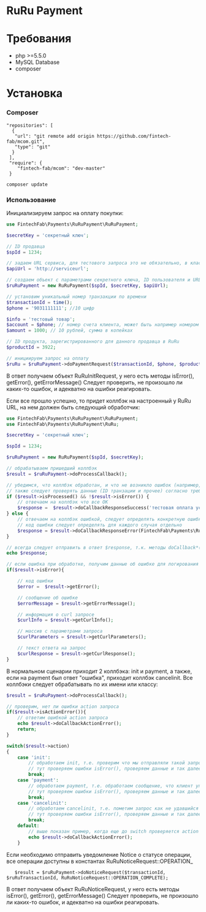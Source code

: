 RuRu Payment
=========

# Требования

- php >=5.5.0
- MySQL Database
- composer


# Установка

### Composer

	"repositories": [
      {
       "url": "git remote add origin https://github.com/fintech-fab/mcom.git",
       "type": "git"
      }
     ],
     "require": {
        "fintech-fab/mcom": "dev-master"
     }

	composer update

### Использование

Инициализируем запрос на оплату покупки:

```PHP
use FintechFab\Payments\RuRuPayment\RuRuPayment;

$secretKey = 'секретный ключ';

// ID продавца
$spId = 1234;

// задаем URL сервиса, для тестового запроса это не обязательно, в классе прописан тестовый шлюз
$apiUrl = 'http://serviceurl';

// создаем объект с параметрами секретного ключа, ID пользователя и URL сервиса
$ruRuPayment = new RuRuPayment($spId, $secretKey, $apiUrl);

// установим уникальный номер транзакции по времени
$transactionId = time();
$phone = '9031111111'; //10 цифр

$info = 'тестовый товар';
$account = $phone; // номер счета клиента, может быть например номером телефона
$amount = 1000; // 10 рублей, сумма в копейках

// ID продукта, зарегистрированного для данного продавца в RuRu
$productId = 3922;

// инициируем запрос на оплату
$ruRu = $ruRuPayment->doPaymentRequest($transactionId, $phone, $productId, $info, $account, $amount);

```

В ответ получаем объект RuRuInitRequest, у него есть методы isError(), getError(), getErrorMessage()
Следует проверить, не произошло ли каких-то ошибок, и адекватно на ошибки реагировать.

Если все прошло успешно, то придет коллбэк на настроенный у RuRu URL, на нем должен быть следующий обработчик:
```PHP
use FintechFab\Payments\RuRuPayment\RuRuPayment;
use FintechFab\Payments\RuRuPayment\RuRu;

$secretKey = 'секретный ключ';

$spId = 1234;

$ruRuPayment = new RuRuPayment($spId, $secretKey);

// обрабатываем пришедший коллбэк
$result = $ruRuPayment->doProcessCallback();

// убедимся, что коллбэк обработан, и что не возникло ошибок (например, ошибка ЭЦП)
// также следует проверять данные (ID транзации и прочее) согласно требованиям ТСП
if ($result->isProcessed() && !$result->isError()) {
	// отвечаем на коллбэк что все ОК
	$response =  $result->doCallbackResponseSuccess('тестовая оплата успешно');//текст от ТСП, который в случае если запрос успешный будет (по желанию ТСП) передан клиенту
} else {
	// отвечаем на коллбэк ошибкой, следует определять конкретную ошибку и указывать ее код (из констант класса RuRu) в ответе
	// код ошибки следует определять для каждого случая отдельно
	$response = $result->doCallbackResponseError(FintechFab\Payments\RuRuPayment\RuRu::ERROR_UNKNOWN, 'error unknown');
}

// всегда следует отправить в ответ $response, т.к. методы doCallback*() возвращают текст ответа, но не отвечают сами.
echo $response;

// если ошибка при обработке, получим данные об ошибке для логирования
if($result->isError){

    // код ошибки
	$error =  $result->getError();

	// сообщение об ошибке
    $errorMessage = $result->getErrorMessage();

	// информация о curl запросе
    $curlInfo = $result->getCurlInfo();

    // массив с параметрами запроса
    $curlParameters = $result->getCurlParameters();

    // текст ответа на запрос
    $curlResponse = $result->getCurlResponse();
}


```

В нормальном сценарии приходит 2 коллбэка: init и payment, а также, если на payment был ответ "ошибка", приходит коллбэк cancelinit.
Все коллбэки следует обрабатывать по их имени или классу:
```PHP
$result = $ruRuPayment->doProcessCallback();

// проверим, нет ли ошибки action запроса
if($result->isActionError()){
	// ответим ошибкой action запроса
	echo $result->doCallbackActionError();
	return;
}

switch($result->action)
{
	case 'init':
		// обработаем init, т.е. проверим что мы отправляли такой запрос и подтвердим его
		// тут проверяем ошибки isError(), проверяем данные и так далее, отвечаем успехом или ошибкой
		break;
	case 'payment':
		// обработаем payment, т.е. обработаем сообщение, что клиент упсешно оплатил товар/услугу
		// тут проверяем ошибки isError(), проверяем данные и так далее, отвечаем успехом или ошибкой
       	break;
    case 'cancelinit':
		// обработаем cancelinit, т.е. пометим запрос как не удавшийся (например, позже потребуется его переслать заново)
		// тут проверяем ошибки isError(), проверяем данные и так далее, отвечаем успехом или ошибкой
		break;
	default:
		// выше показан пример, когда еще до switch проверяется action запроса, тогда default не потребуется
		echo $result->doCallbackActionError();
	}

```

Если необходимо отправить уведомление Notice о статусе операции, все операции доступны в константах RuRuNoticeRequest::OPERATION_
 ```
	$result = $ruRuPayment->doNoticeRequest($transactionId, $ruRuTransactionId, RuRuNoticeRequest::OPERATION_COMPLETE);
 ```
 В ответ получаем объект RuRuNoticeRequest, у него есть методы isError(), getError(), getErrorMessage()
 Следует проверить, не произошло ли каких-то ошибок, и адекватно на ошибки реагировать.